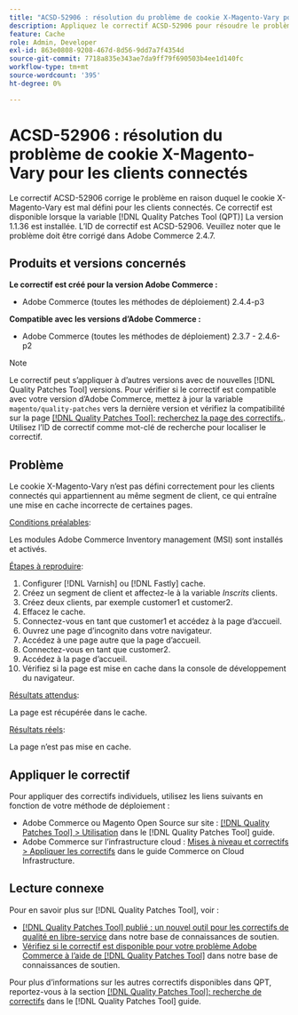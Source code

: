 ```yaml
---
title: "ACSD-52906 : résolution du problème de cookie X-Magento-Vary pour la mise en cache du client connecté"
description: Appliquez le correctif ACSD-52906 pour résoudre le problème Adobe Commerce en raison duquel le cookie X-Magento-Vary est mal défini pour les clients connectés.
feature: Cache
role: Admin, Developer
exl-id: 863e0808-9208-467d-8d56-9dd7a7f4354d
source-git-commit: 7718a835e343ae7da9ff79f690503b4ee1d140fc
workflow-type: tm+mt
source-wordcount: '395'
ht-degree: 0%

---
```


# ACSD-52906 : résolution du problème de cookie X-Magento-Vary pour les clients connectés

Le correctif ACSD-52906 corrige le problème en raison duquel le cookie X-Magento-Vary est mal défini pour les clients connectés. Ce correctif est disponible lorsque la variable [!DNL Quality Patches Tool (QPT)] La version 1.1.36 est installée. L’ID de correctif est ACSD-52906. Veuillez noter que le problème doit être corrigé dans Adobe Commerce 2.4.7.

## Produits et versions concernés

**Le correctif est créé pour la version Adobe Commerce :**

* Adobe Commerce (toutes les méthodes de déploiement) 2.4.4-p3

**Compatible avec les versions d’Adobe Commerce :**

* Adobe Commerce (toutes les méthodes de déploiement) 2.3.7 - 2.4.6-p2

>[!NOTE]
>
>Le correctif peut s’appliquer à d’autres versions avec de nouvelles [!DNL Quality Patches Tool] versions. Pour vérifier si le correctif est compatible avec votre version d’Adobe Commerce, mettez à jour la variable `magento/quality-patches` vers la dernière version et vérifiez la compatibilité sur la page [[!DNL Quality Patches Tool]: recherchez la page des correctifs.](https://experienceleague.adobe.com/tools/commerce-quality-patches/index.html). Utilisez l’ID de correctif comme mot-clé de recherche pour localiser le correctif.

## Problème

Le cookie X-Magento-Vary n’est pas défini correctement pour les clients connectés qui appartiennent au même segment de client, ce qui entraîne une mise en cache incorrecte de certaines pages.

<u>Conditions préalables</u>:

Les modules Adobe Commerce Inventory management (MSI) sont installés et activés.

<u>Étapes à reproduire</u>:

1. Configurer [!DNL Varnish] ou [!DNL Fastly] cache.
1. Créez un segment de client et affectez-le à la variable *Inscrits* clients.
1. Créez deux clients, par exemple customer1 et customer2.
1. Effacez le cache.
1. Connectez-vous en tant que customer1 et accédez à la page d’accueil.
1. Ouvrez une page d’incognito dans votre navigateur.
1. Accédez à une page autre que la page d’accueil.
1. Connectez-vous en tant que customer2.
1. Accédez à la page d’accueil.
1. Vérifiez si la page est mise en cache dans la console de développement du navigateur.

<u>Résultats attendus</u>:

La page est récupérée dans le cache.

<u>Résultats réels</u>:

La page n’est pas mise en cache.

## Appliquer le correctif

Pour appliquer des correctifs individuels, utilisez les liens suivants en fonction de votre méthode de déploiement :

* Adobe Commerce ou Magento Open Source sur site : [[!DNL Quality Patches Tool] > Utilisation](https://experienceleague.adobe.com/docs/commerce-operations/tools/quality-patches-tool/usage.html) dans le [!DNL Quality Patches Tool] guide.
* Adobe Commerce sur l’infrastructure cloud : [Mises à niveau et correctifs > Appliquer les correctifs](https://experienceleague.adobe.com/docs/commerce-cloud-service/user-guide/develop/upgrade/apply-patches.html) dans le guide Commerce on Cloud Infrastructure.

## Lecture connexe

Pour en savoir plus sur [!DNL Quality Patches Tool], voir :

* [[!DNL Quality Patches Tool] publié : un nouvel outil pour les correctifs de qualité en libre-service](/help/announcements/adobe-commerce-announcements/magento-quality-patches-released-new-tool-to-self-serve-quality-patches.md) dans notre base de connaissances de soutien.
* [Vérifiez si le correctif est disponible pour votre problème Adobe Commerce à l’aide de [!DNL Quality Patches Tool]](/help/support-tools/patches-available-in-qpt-tool/check-patch-for-magento-issue-with-magento-quality-patches.md) dans notre base de connaissances de soutien.

Pour plus d’informations sur les autres correctifs disponibles dans QPT, reportez-vous à la section [[!DNL Quality Patches Tool]: recherche de correctifs](https://experienceleague.adobe.com/tools/commerce-quality-patches/index.html) dans le [!DNL Quality Patches Tool] guide.
